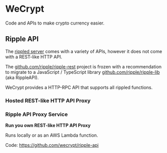 # WeCrypt

Code and APIs to make crypto currency easier.

## Ripple API

The [rippled server](https://github.com/ripple/rippled) comes with a variety of APIs, however it does not come with a REST-like HTTP API.

The [github.com/ripple/ripple-rest](https://github.com/ripple/ripple-rest) project is frozen with a recommendation to migrate to a JavaScript / TypeScript library [github.com/ripple/ripple-lib](https://github.com/ripple/ripple-lib) (aka RippleAPI).

WeCrypt provides a HTTP-RPC API that supports all rippled functions.

### Hosted REST-like HTTP API Proxy

### Ripple API Proxy Service

**Run you own REST-like HTTP API Proxy**

Runs locally or as an AWS Lambda function.

Code: https://github.com/wecrypt/ripple-api